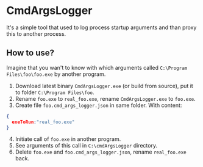 # CmdArgsLogger
It's a simple tool that used to log process startup arguments and than proxy this to another process.

## How to use?
Imagine that you wan't to know with which arguments called `C:\Program Files\foo\foo.exe` by another program.

1. Download latest binary `CmdArgsLogger.exe` (or build from source), put it to folder `C:\Program Files\foo`.
2. Rename `foo.exe` to `real_foo.exe`, rename `CmdArgsLogger.exe` to `foo.exe`.
3. Create file `foo.cmd_args_logger.json` in same folder. With content:
```json
{
  exeToRun:"real_foo.exe"
}
```
4. Initiate call of `foo.exe` in another program.
5. See arguments of this call in `C:\cmdArgsLogger` directory.
6. Delete `foo.exe` and `foo.cmd_args_logger.json`, rename `real_foo.exe` back.